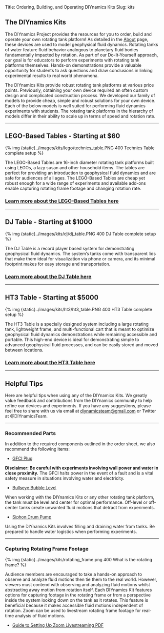Title: Ordering, Building, and Operating DIYnamics Kits
Slug: kits

## The DIYnamics Kits

The DIYnamics Project provides the resources for you to order, build and operate your own rotating tank platform! As detailed in the [About](/pages/about.html) page, these devices are used to model geophysical fluid dynamics. Rotating tanks of water feature fluid behavior analogous to planetary fluid bodies fundamentally impacted by rotation. As part of our Do-It-Yourself approach, our goal is for educators to perform experiments with rotating tank platforms themselves. Hands-on demonstrations provide a valuable opportunity for students to ask questions and draw conclusions in linking experimental results to real world phenomena.

The DIYnamics Kits provide robust rotating tank platforms at various price points. Previously, obtaining your own device required an often custom design and complicated construction process. We developed our family of models to provide cheap, simple and robust solutions for your own device. Each of the below models is well suited for performing fluid dynamics experiments with students. The rotating tank platforms in the hierarchy of models differ in their ability to scale up in terms of speed and rotation rate.

---

## LEGO-Based Tables - Starting at $60

{% img {static}../images/kits/lego/technics_table.PNG 400 Technics Table complete setup %}

The LEGO-Based Tables are 16-inch diameter rotating tank platforms built using LEGOs, a lazy susan and other household items. The tables are perfect for providing an introduction to geophysical fluid dynamics and are safe for audiences of all ages. The LEGO-Based Tables are cheap yet robust enough for a wide range of experiments and available add-ons enable capturing rotating frame footage and changing rotation rate.

### [Learn more about the LEGO-Based Tables here](/pages/lego.html)

---

## DJ Table - Starting at $1000

{% img {static}../images/kits/dj/dj_table.PNG 400 DJ Table complete setup %}

​The DJ Table is a record player based system for demonstrating geophysical fluid dynamics. The system’s tanks come with transparent lids that make them ideal for visualization via phone or camera, and its minimal footprint makes for easy storage and transportation.​ ​

### [Learn more about the DJ Table here](/pages/dj.html)

---

## HT3 Table - Starting at $5000

{% img {static}../images/kits/ht3/ht3_table.PNG 400 HT3 Table complete setup %}

The HT3 Table is a specially designed system including a large rotating tank, lightweight frame, and multi-functional cart that is meant to optimize geophysical fluid dynamics demonstrations while remaining accessible and portable.  This high-end device is ideal for demonstrating simple to advanced geophysical fluid processes, and can be easily stored and moved between locations.

### [Learn more about the HT3 Table here](/pages/ht3.html)

---

## Helpful Tips

Here are helpful tips when using any of the DIYnamics Kits. We greatly value feedback and contributions from the DIYnamics community to help refine our devices and experiments. If you have any suggestions, please feel free to share with us via email at diynamicsteam@gmail.com or Twitter at @DIYnamicsTeam.

---

### Recommended Parts

In addition to the required components outlined in the order sheet, we also recommend the following items:

- [GFCI Plug](https://www.amazon.com/dp/B000XVG72G/ref=cm_sw_em_r_mt_dp_aqZtFbF8WHY6S)

**Disclaimer: Be careful with experiments involving wall power and water in close proximity.** The GFCI halts power in the event of a fault and is a vital safety measure in situations involving water and electricity.

- [Bullseye Bubble Level](https://www.mcmaster.com/2147A11/)

When working with the DIYnamics Kits or any other rotating tank platform, the tank must be level and center for optimal performance. Off-level or off-center tanks create unwanted fluid motions that detract from experiments. 

- [Siphon Drum Pump](https://www.mcmaster.com/9894K44/)

Using the DIYnamics Kits involves filling and draining water from tanks. Be prepared to handle water logistics when performing experiments.

---

### Capturing Rotating Frame Footage

{% img {static}../images/kits/rotating_frame.png 400 What is the rotating frame? %}

Audience members are encouraged to take a hands-on approach to observe and analyze fluid motions then tie them to the real world. However, viewers must contend with observing and analyzing fluid motions whilst abstracting away motion from rotation itself. Each DIYnamics Kit features options for capturing footage in the rotating frame or from a perspective inside the system looking down on the tank as it rotates. This feature is beneficial because it makes accessible fluid motions independent of rotation. Zoom can be used to livestream rotating frame footage for real-time analysis of fluid motions.

- [Guide to Setting Up Zoom Livestreaming PDF]({static}../pdfs/technics/Zoom_Livestreaming_Guide.pdf)
